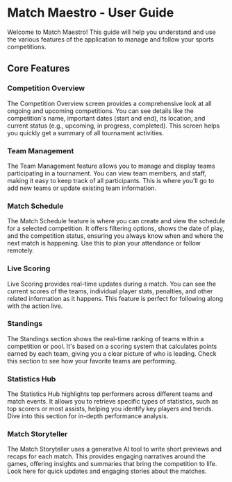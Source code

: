 # Match Maestro - User Guide

Welcome to Match Maestro! This guide will help you understand and use the various features of the application to manage and follow your sports competitions.

## Core Features
### Competition Overview
The Competition Overview screen provides a comprehensive look at all ongoing and upcoming competitions. You can see details like the competition's name, important dates (start and end), its location, and current status (e.g., upcoming, in progress, completed). This screen helps you quickly get a summary of all tournament activities.
### Team Management
The Team Management feature allows you to manage and display teams participating in a tournament. You can view team members, and staff, making it easy to keep track of all participants. This is where you'll go to add new teams or update existing team information.
### Match Schedule
The Match Schedule feature is where you can create and view the schedule for a selected competition. It offers filtering options, shows the date of play, and the competition status, ensuring you always know when and where the next match is happening. Use this to plan your attendance or follow remotely.
### Live Scoring
Live Scoring provides real-time updates during a match. You can see the current scores of the teams, individual player stats, penalties, and other related information as it happens. This feature is perfect for following along with the action live.
### Standings
The Standings section shows the real-time ranking of teams within a competition or pool. It's based on a scoring system that calculates points earned by each team, giving you a clear picture of who is leading. Check this section to see how your favorite teams are performing.
### Statistics Hub
The Statistics Hub highlights top performers across different teams and match events. It allows you to retrieve specific types of statistics, such as top scorers or most assists, helping you identify key players and trends. Dive into this section for in-depth performance analysis.
### Match Storyteller
The Match Storyteller uses a generative AI tool to write short previews and recaps for each match. This provides engaging narratives around the games, offering insights and summaries that bring the competition to life. Look here for quick updates and engaging stories about the matches.
